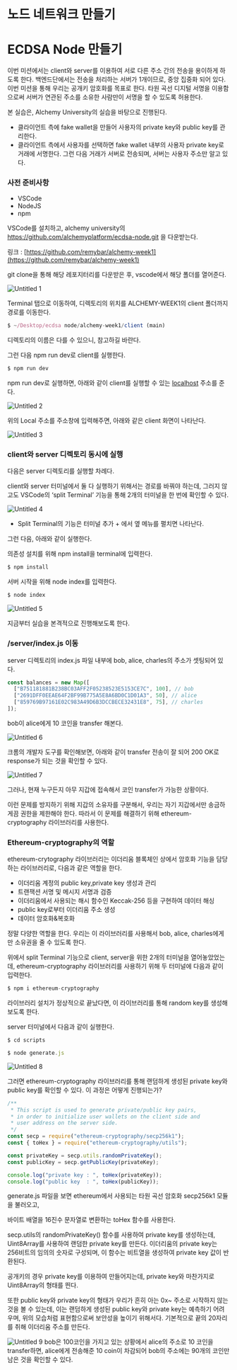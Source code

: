 # 노드 네트워크 만들기

# ECDSA Node 만들기

이번 미션에서는 client와 server를 이용하여 서로 다른 주소 간의 전송을 용이하게 하도록 한다. 
백엔드단에서는 전송을 처리하는 서버가 1개이므로, 중앙 집중화 되어 있다. 이번 미션을 통해 우리는 공개키 암호화를 목표로 한다. 타원 곡선 디지털 서명을 이용함으로써 서버가 연관된 주소를 소유한 사람만이 서명을 할 수 있도록 허용한다. 

본 실습은, Alchemy University의 실습을 바탕으로 진행된다. 

- 클라이언트 측에 fake wallet을 만들어 사용자의 private key와 public key를 관리한다. 
- 클라이언트 측에서 사용자를 선택하면 fake wallet 내부의 사용자 private key로 거래에 서명한다. 그런 다음 거래가 서버로 전송되며, 서버는 사용자 주소만 알고 있다. 

### 사전 준비사항

- VSCode
- NodeJS
- npm

VSCode를 설치하고, alchemy university의 https://github.com/alchemyplatform/ecdsa-node.git 을 다운받는다. 

링크 :  [https://github.com/remybar/alchemy-week1](https://github.com/remybar/alchemy-week1)

git clone을 통해 해당 레포지터리를 다운받은 후, vscode에서 해당 폴더를 열어준다. 

![Untitled 1](https://github.com/user-attachments/assets/2673d1d2-36d1-471d-9719-097837e3f12b)


Terminal 탭으로 이동하여, 디렉토리의 위치를 ALCHEMY-WEEK1의 client 폴더까지 경로를 이동한다. 

```jsx
$ ~/Desktop/ecdsa node/alchemy-week1/client (main)
```

디렉토리의 이름은 다를 수 있으니, 참고하길 바란다. 

그런 다음 npm run dev로 client를 실행한다. 

```jsx
$ npm run dev
```

npm run dev로 실행하면, 아래와 같이 client를 실행할 수 있는 [localhost](http://localhost) 주소를 준다. 

![Untitled 2](https://github.com/user-attachments/assets/568af2d8-6fb1-4025-b8c8-26f69264439a)


위의 Local 주소를 주소창에 입력해주면, 아래와 같은 client 화면이 나타난다. 

![Untitled 3](https://github.com/user-attachments/assets/c864fa39-eb74-49d6-a58d-9f64b7166423)

### client와 server 디렉토리 동시에 실행

다음은 server 디렉토리를 실행할 차례다. 

client와 server 터미널에서 둘 다 실행하기 위해서는 경로를 바꿔야 하는데, 그러지 않고도 VSCode의 ‘split Terminal’ 기능을 통해 2개의 터미널을 한 번에 확인할 수 있다. 

![Untitled 4](https://github.com/user-attachments/assets/2dcb0baa-9263-4ab0-85b2-a0a0672314a4)


- Split Terminal의 기능은 터미널 추가 + 에서 옆 메뉴를 펼치면 나타난다. 

그런 다음, 아래와 같이 실행한다. 

의존성 설치를 위해 npm install을 terminal에 입력한다. 

```jsx
$ npm install 
```

서버 시작을 위해 node index를 입력한다. 

```jsx
$ node index
```

![Untitled 5](https://github.com/user-attachments/assets/8719b400-ccb9-46ee-b135-685402bef1ac)


지금부터 실습을 본격적으로 진행해보도록 한다. 

### /server/index.js 이동

server 디렉토리의 index.js 파일 내부에 bob, alice, charles의 주소가 셋팅되어 있다. 

```jsx
const balances = new Map([
  ["B751181881B238BC03AFF2F05238523E5153CE7C", 100], // bob
  ["2691DFF0EEAE64F2BF99B775A5E8A6BD0C1D01A3", 50], // alice
  ["859769B97161E02C983A49D6B3DCCBECE32431E8", 75], // charles
]);
```

bob이 alice에게 10 코인을 transfer 해본다. 

![Untitled 6](https://github.com/user-attachments/assets/1da2ec7a-9748-42ea-8b6c-fe29f4d62de5)


크롬의 개발자 도구를 확인해보면, 아래와 같이 transfer 전송이 잘 되어 200 OK로 response가 되는 것을 확인할 수 있다.

![Untitled 7](https://github.com/user-attachments/assets/74365d08-3c65-4bad-bf32-95d01afec5d7)


그러나, 현재 누구든지 아무 지갑에 접속해서 코인 transfer가 가능한 상황이다. 

이런 문제를 방지하기 위해 지갑의 소유자를 구분해서, 우리는 자기 지갑에서만 송금하게끔 권한을 제한해야 한다. 
따라서 이 문제를 해결하기 위해 ethereum-cryptography 라이브러리를 사용한다. 

### Ethereum-cryptography의 역할

ethereum-crytography 라이브러리는 이더리움 블록체인 상에서 암호화 기능을 담당하는 라이브러리로, 다음과 같은 역할을 한다. 

- 이더리움 계정의 public key,private key 생성과 관리
- 트랜잭션 서명 및 메시지 서명과 검증
- 이더리움에서 사용되는 해시 함수인 Keccak-256 등을 구현하여 데이터 해싱
- public key로부터 이더리움 주소 생성
- 데이터 암호화&복호화

정말 다양한 역할을 한다. 우리는 이 라이브러리를 사용해서 bob, alice, charles에게만 소유권을 줄 수 있도록 한다. 

위에서 split Terminal 기능으로 client, server을 위한 2개의 터미널을 열어놓았었는데, ethereum-cryptography 라이브러리를 사용하기 위해 두 터미널에 다음과 같이 입력한다. 

```jsx
$ npm i ethereum-cryptography
```

라이브러리 설치가 정상적으로 끝났다면, 이 라이브러리를 통해 random key를 생성해보도록 한다. 

server 터미널에서 다음과 같이 실행한다. 

```jsx
$ cd scripts
```

```jsx
$ node generate.js
```

![Untitled 8](https://github.com/user-attachments/assets/2f0ec8cf-10f5-42a5-8799-eb8224ca0bd3)


그러면 ethereum-cryptography 라이브러리를 통해 랜덤하게 생성된 private key와 public key를 확인할 수 있다. 
이 과정은 어떻게 진행되는가?

```jsx
/**
 * This script is used to generate private/public key pairs,
 * in order to initialize user wallets on the client side and
 * user address on the server side.
 */
const secp = require("ethereum-cryptography/secp256k1");
const { toHex } = require("ethereum-cryptography/utils");

const privateKey = secp.utils.randomPrivateKey();
const publicKey = secp.getPublicKey(privateKey);

console.log("private key : ", toHex(privateKey));
console.log("public key  : ", toHex(publicKey));
```

generate.js 파일을 보면 ethereum에서 사용되는 타원 곡선 암호화 secp256k1 모듈을 불러오고, 

바이트 배열을 16진수 문자열로 변환하는 toHex 함수를 사용한다. 

secp.utils의 randomPrivateKey() 함수를 사용하여 private key를 생성하는데, Uint8Array를 사용하여 랜덤한 private key를 만든다. 
이더리움의 private key는 256비트의 임의의 숫자로 구성되며, 이 함수는 비트열을 생성하여 private key 값이 반환된다. 

공개키의 경우 private key를 이용하여 만들어지는데, private key와 마찬가지로 Uint8Array의 형태를 띈다. 

또한 public key와 private key의 형태가 우리가 흔히 아는 0x~ 주소로 시작하지 않는 것을 볼 수 있는데, 이는 랜덤하게 생성된 public key와 private key는 예측하기 어려우며, 위의 모습처럼 표현함으로써 보안성을 높이기 위해서다. 기본적으로 끝의 20자리를 취해 이더리움 주소를 만든다.

![Untitled 9](https://github.com/user-attachments/assets/8bc6abb8-1276-4b29-b9ca-83e5cfa6c9ed)
bob은 100코인을 가지고 있는 상황에서 alice의 주소로 10 코인을 transfer하면, 
alice에게 전송해준 10 coin이 차감되어 bob의 주소에는 90개의 코인만 남은 것을 확인할 수 있다.
